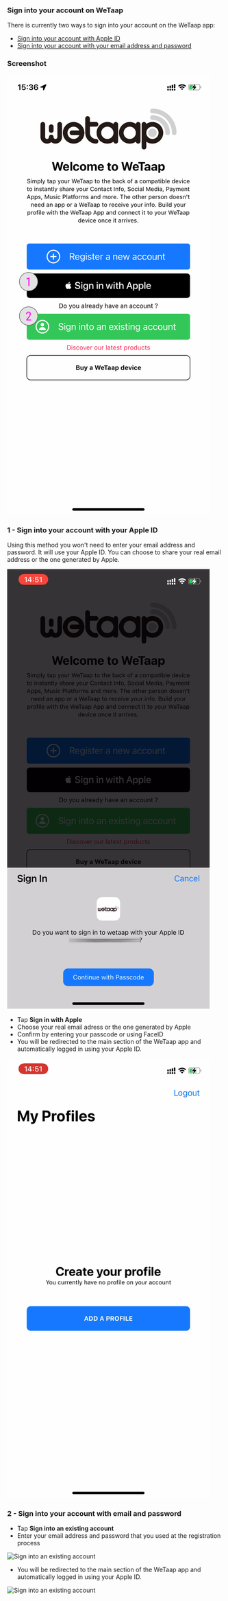 ### **Sign into your account on WeTaap** <a name="sign-in"></a>

There is currently two ways to sign into your account on the WeTaap app:

- [Sign into your account with Apple ID](../tutorials/how-to-sign-in.md#signin-with-apple-id)
- [Sign into your account with your email address and password](../tutorials/how-to-sign-in.md#signin-with-email)

### **Screenshot** <a name="screenshots"></a>
![Sign-in](../images/tutorials/sign-in/sign-in.jpg)

### **1 - Sign into your account with your Apple ID** <a name="signin-with-apple-id"></a>
Using this method you won't need to enter your email address and password. It will use your Apple ID.
You can choose to share your real email address or the one generated by Apple.

![Register with Apple ID](../images/tutorials/register/apple/register-with-apple.jpg)

- Tap **Sign in with Apple**
- Choose your real email adress or the one generated by Apple
- Confirm by entering your passcode or using FaceID
- You will be redirected to the main section of the WeTaap app and automatically logged in using your Apple ID.

![Register with Apple ID Complete](../images/tutorials/register/apple/register-with-apple-complete.jpg)

### **2 - Sign into your account with email and password** <a name="signin-with-email"></a>

- Tap **Sign into an existing account**
- Enter your email address and password that you used at the registration process

![Sign into an existing account](../images/tutorials/register/apple/sign-in-with-email.jpg)

- You will be redirected to the main section of the WeTaap app and automatically logged in using your Apple ID.

![Sign into an existing account](../images/tutorials/register/apple/sign-in-succeed.jpg)